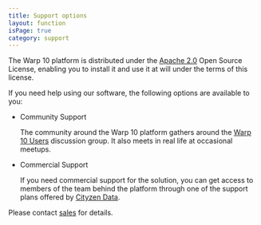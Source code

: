 ```yaml
---
title: Support options
layout: function
isPage: true
category: support
---
```


The Warp 10 platform is distributed under the [Apache 2.0](http://www.apache.org/licenses/LICENSE-2.0) Open Source License, enabling you to install it and use it at will under the terms of this license.

If you need help using our software, the following options are available to you:

* Community Support

  The community around the Warp 10 platform gathers around the 
  [Warp 10 Users](https://groups.google.com/forum/#!forum/warp10-users) discussion group. It also meets in real life at 
  occasional meetups.

* Commercial Support

  If you need commercial support for the solution, you can get access to members of the team behind the platform through one of the support plans offered by [Cityzen Data](http://www.cityzendata.com/).

Please contact [sales](mailto:sales@cityzendata.com) for details.
